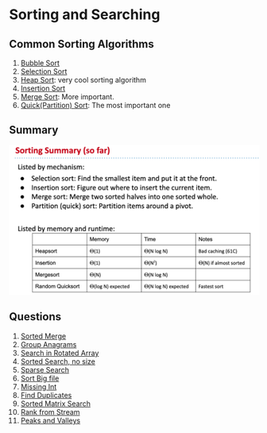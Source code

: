 # Sorting and Searching

## Common Sorting Algorithms

1. [Bubble Sort](Sorting/1.Bubble&#32;Sort.md)
2. [Selection Sort](Sorting/2.Selection&#32;Sort.md)
3. [Heap Sort](Sorting/3.Heap&#32;Sort.md): very cool sorting algorithm
4. [Insertion Sort](Sorting/4.Insertion&#32;Sort.md)
5. [Merge Sort](Sorting/5.Merge&#32;Sort.md): More important.
6. [Quick(Partition) Sort](Sorting/6.Partition&#32;Sort.md): The most important one


## Summary

![](img/summary.png)

## Questions

1. [Sorted Merge](Questions/1.Sorted&#32;Merge.md)
2. [Group Anagrams](Questions/2.Group&#32;Anagrams.md)
3. [Search in Rotated Array](Questions/3.Search&#32;in&#32;Rotated&#32;Array.md)
4. [Sorted Search, no size](Questions/4.Sorted&#32;Search.md)
5. [Sparse Search](Questions/5.Sparse&#32;Search.md)
6. [Sort Big file](Questions/6.Sort&#32;Big&#32;File.md)
7. [Missing Int](Questions/7.Missing&#32;Int.md)
8. [Find Duplicates](Questions/8.Find&#32;Duplicates.md)
9. [Sorted Matrix Search](Questions/9.Sorted&#32;Matrix&#32;Search.md)
10. [Rank from Stream](Questions/10.Rank&#32;From&#32;Stream.md)
11. [Peaks and Valleys](Questions/11.Peaks&#32;and&#32;Valleys.md)